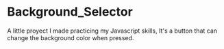 # Background_Selector
A little proyect I made practicing my Javascript skills, It's a button that can change the background color when pressed.
